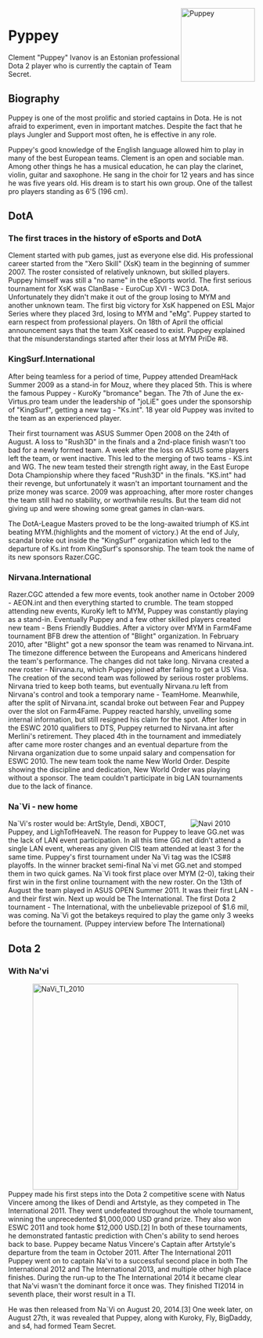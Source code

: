 <!DOCTYPE html>
<html lang="en">
<head>
	<style>
			table, th, td {
  border: 1px solid black;
  border-collapse: collapse;
}
            th, td {
  padding: 10px;
}
		    th, td {
  text-align: center;
}
		</style>
	<title>minu esimene leht</title>
	<meta charset="utf-8">
</head>
<body>
	<img src="https://gameinside.ua/wp-content/uploads/2020/01/team-secret-puppey-2019-1024x1022.jpg" alt="Puppey"
	style="float:right;width: 151;height: 150 ">
	<h1>Pyppey</h1>
	<p>Clement "Puppey" Ivanov is an Estonian professional Dota 2 player who is currently the captain of Team Secret.</p>
	<h2>Biography</h2>
	<p>Puppey is one of the most prolific and storied captains in Dota. He is not afraid to experiment, even in important matches. Despite the fact that he plays Jungler and Support most often, he is effective in any role.
	</p>
	<p>Puppey's good knowledge of the English language allowed him to play in many of the best European teams. Clement is an open and sociable man. Among other things he has a musical education, he can play the clarinet, violin, guitar and saxophone. He sang in the choir for 12 years and has since he was five years old. His dream is to start his own group. One of the tallest pro players standing as 6'5 (196 cm).</p>
	<h2>DotA</h2>
	<h3>The first traces in the history of eSports and DotA</h3>
	<p>Clement started with pub games, just as everyone else did. His professional career started from the "Xero Skill" (XsK) team in the beginning of summer 2007. The roster consisted of relatively unknown, but skilled players. Puppey himself was still a "no name" in the eSports world. The first serious tournament for XsK was ClanBase - EuroCup XVI - WC3 DotA. Unfortunately they didn't make it out of the group losing to MYM and another unknown team. The first big victory for XsK happened on ESL Major Series where they placed 3rd, losing to MYM and "eMg". Puppey started to earn respect from professional players. On 18th of April the official announcement says that the team XsK ceased to exist. Puppey explained that the misunderstandings started after their loss at MYM PriDe #8.</p>
	<h3>KingSurf.International</h3>
	<p>After being teamless for a period of time, Puppey attended DreamHack Summer 2009 as a stand-in for Mouz, where they placed 5th. This is where the famous Puppey - KuroKy "bromance" began. The 7th of June the ex-Virtus.pro team under the leadership of "joLiE" goes under the sponsorship of "KingSurf", getting a new tag - "Ks.int". 18 year old Puppey was invited to the team as an experienced player.</p>
	<p>Their first tournament was ASUS Summer Open 2008 on the 24th of August. A loss to "Rush3D" in the finals and a 2nd-place finish wasn't too bad for a newly formed team. A week after the loss on ASUS some players left the team, or went inactive. This led to the merging of two teams - KS.int and WG. The new team tested their strength right away, in the East Europe Dota Championship where they faced "Rush3D" in the finals. "KS.int" had their revenge, but unfortunately it wasn't an important tournament and the prize money was scarce. 2009 was approaching, after more roster changes the team still had no stability, or worthwhile results. But the team did not giving up and were showing some great games in clan-wars.</p>
	<p>The DotA-League Masters proved to be the long-awaited triumph of KS.int beating MYM.(highlights and the moment of victory.) At the end of July, scandal broke out inside the "KingSurf" organization which led to the departure of Ks.int from KingSurf's sponsorship. The team took the name of its new sponsors Razer.CGC.</p>
	<h3>Nirvana.International</h3>
	<p>Razer.CGC attended a few more events, took another name in October 2009 - AEON.int and then everything started to crumble. The team stopped attending new events, KuroKy left to MYM, Puppey was constantly playing as a stand-in. Eventually Puppey and a few other skilled players created new team - Bens Friendly Buddies. After a victory over MYM in Farm4Fame tournament BFB drew the attention of "Blight" organization. In February 2010, after "Blight" got a new sponsor the team was renamed to Nirvana.int. The timezone difference between the Europeans and Americans hindered the team's performance. The changes did not take long. Nirvana created a new roster - Nirvana.ru, which Puppey joined after failing to get a US Visa. The creation of the second team was followed by serious roster problems. Nirvana tried to keep both teams, but eventually Nirvana.ru left from Nirvana's control and took a temporary name - TeamHome. Meanwhile, after the split of Nirvana.int, scandal broke out between Fear and Puppey over the slot on Farm4Fame. Puppey reacted harshly, unveiling some internal information, but still resigned his claim for the spot. After losing in the ESWC 2010 qualifiers to DTS, Puppey returned to Nirvana.int after Merlini's retirement. They placed 4th in the tournament and immediately after came more roster changes and an eventual departure from the Nirvana organization due to some unpaid salary and compensation for ESWC 2010. The new team took the name New World Order. Despite showing the discipline and dedication, New World Order was playing without a sponsor. The team couldn't participate in big LAN tournaments due to the lack of finance.</p>
	<h3>Na`Vi - new home</h3>
	<img src="http://www.dotastar.ru/wp-content/uploads/2011/10/navidota.jpg" alt="Navi 2010" align="right" hspace="50">
	<p>Na`Vi's roster would be: ArtStyle, Dendi, XBOCT, Puppey, and LighTofHeaveN. The reason for Puppey to leave GG.net was the lack of LAN event participation. In all this time GG.net didn't attend a single LAN event, whereas any given CIS team attended at least 3 for the same time. Puppey's first tournament under Na`Vi tag was the ICS#8 playoffs. In the winner bracket semi-final Na`vi met GG.net and stomped them in two quick games. Na`Vi took first place over MYM (2-0), taking their first win in the first online tournament with the new roster. On the 13th of August the team played in ASUS OPEN Summer 2011. It was their first LAN - and their first win. Next up would be The International. The first Dota 2 tournament - The International, with the unbelievable prizepool of $1.6 mil, was coming. Na`Vi got the betakeys required to play the game only 3 weeks before the tournament. (Puppey interview before The International)</p>
	<h2>Dota 2</h2>
	<h3>With Na'vi</h3>
	<img src="https://www.3ona51.com/images/news/20110821/navi-dota2-champions.jpg" alt="NaVi_TI_2010" align="left" hspace="50" width="420" height="420">
	<p>Puppey made his first steps into the Dota 2 competitive scene with Natus Vincere among the likes of Dendi and Artstyle, as they competed in The International 2011. They went undefeated throughout the whole tournament, winning the unprecedented $1,000,000 USD grand prize. They also won ESWC 2011 and took home $12,000 USD.[2] In both of these tournaments, he demonstrated fantastic prediction with Chen's ability to send heroes back to base. Puppey became Natus Vincere's Captain after Artstyle's departure from the team in October 2011. After The International 2011 Puppey went on to captain Na'vi to a successful second place in both The International 2012 and The International 2013, and multiple other high place finishes. During the run-up to the The International 2014 it became clear that Na'vi wasn't the dominant force it once was. They finished TI2014 in seventh place, their worst result in a TI.</p>
	<p>He was then released from Na`Vi on August 20, 2014.[3] One week later, on August 27th, it was revealed that Puppey, along with Kuroky, Fly, BigDaddy, and s4, had formed Team Secret.</p>
</body>
<html>
